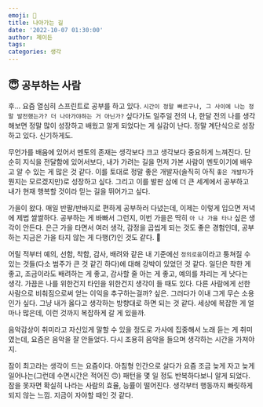 ```yaml
---
emoji: 💨
title: 나아가는 길
date: '2022-10-07 01:30:00'
author: 제이든
tags:
categories: 생각
---
```


## 😇 공부하는 사람

후... 요즘 열심히 스프린트로 공부를 하고 있다. `시간이 정말 빠르구나, 그 사이에 나는 정말 발전했는가? 더 나아가야하는 거 아닌가?` 싶다가도 일주일 전의 나, 한달 전의 나를 생각해보면 정말 많이 성장하고 배웠고 알게 되었다는 게 실감이 난다. 정말 계단식으로 성장하고 있다. 신기하게도.<br/>

무언가를 배움에 있어서 멘토의 존재는 생각보다 크고 생각보다 중요하게 느껴진다. 단순히 지식을 전달함에 있어서보다, 내가 가려는 길을 먼저 가본 사람이 멘토이기에 배우고 알 수 있는 게 많은 것 같다. 이를 토대로 정말 좋은 개발자(솔직히 아직 `좋은 개발자`가 뭔지는 모르겠지만)로 성장하고 싶다. 그리고 이를 발판 삼에 더 큰 세계에서 공부하고 내가 현재 행복할 것이라 믿는 길을 뛰어가고 싶다.<br/>

가을이 왔다. 매일 반팔/반바지로 편하게 공부하러 다녔는데, 이제는 이렇게 입으면 저녁에 제법 쌀쌀하다. 공부하는 게 바빠서 그런지, 이번 가을은 딱히 `아 나 가을 타나` 싶은 생각이 안든다. 은근 가을 타면서 여러 생각, 감정을 곱씹게 되는 것도 좋은 경험인데, 공부하는 지금은 가을 타지 않는 게 다행(?)인 것도 같다. 🍂<br/>

어릴 적부터 예의, 선함, 착함, 감사, 배려와 같은 내 기준에선 `정의로움`이라고 퉁쳐질 수 있는 것들(다소 범주가 큰 것 같긴 하다)에 대해 강박이 있었던 것 같다. 일단은 착한 게 좋고, 조금이라도 배려하는 게 좋고, 감사할 줄 아는 게 좋고, 예의를 차리는 게 낫다는 생각. 가끔은 나를 위한건지 타인을 위한건지 생각이 들 때도 있다. 다른 사람에게 선한 사람으로 비춰짐으로써 얻는 이익을 추구하는걸까? 싶은. 그러다가 이내 그게 무슨 소용인가 싶다. 그냥 내가 옳다고 생각하는 방향대로 하면 되는 것 같다. 세상에 복잡한 게 얼마나 많은데, 이런 것까지 복잡하게 갈 게 있을까. <br/>

음악감상이 취미라고 자신있게 말할 수 있을 정도로 가사에 집중해서 노래 듣는 게 취미였는데, 요즘은 음악을 잘 안들었다. 다시 조용히 음악을 들으며 생각하는 시간을 가져야지. <br/>

잠이 최고라는 생각이 드는 요즘이다. 아침형 인간으로 살다가 요즘 조금 늦게 자고 늦게 일어나는(그런데 수면시간은 적어진 🙃) 패턴을 몇 일 정도 반복하다보니 알게 되었다. 잠을 못자면 확실히 나라는 사람의 효율, 능률이 떨어진다. 생각부터 행동까지 빠릿하게 되지 않는 느낌. 지금이 자야할 때인 것 같다.

```toc

```
